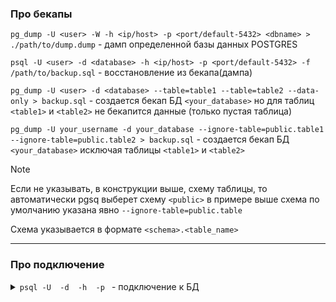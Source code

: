 ### Про бекапы

`pg_dump -U <user> -W -h <ip/host> -p <port/default-5432> <dbname> > ./path/to/dump.dump` - дамп определенной базы данных POSTGRES

`psql -U <user> -d <database> -h <ip/host> -p <port/default-5432> -f /path/to/backup.sql` - восстановление из бекапа(дампа)

`pg_dump -U <user> -d <database> --table=table1 --table=table2 --data-only > backup.sql` - создается бекап БД `<your_database>` но для таблиц `<table1>` и `<table2>` не бекапится данные (только пустая таблица)

`pg_dump -U your_username -d your_database --ignore-table=public.table1 --ignore-table=public.table2 > backup.sql` - создается бекап БД `<your_database>` исключая таблицы `<table1>` и `<table2>`

>[!NOTE]
>Если не указывать, в конструкции выше, схему таблицы, то автоматически pgsq выберет схему `<public>` в примере выше схема по умолчанию указана явно `--ignore-table=public.table`
>
>Схема указывается в формате `<schema>.<table_name>`

___

### Про подключение

<details>
  <summary><code>psql -U <user> -d <database> -h <ip/host> -p <port/default-5432></code> - подключение к БД</summary>

> соответственно если БД находится в контейнере можно передать в него через docker exec не заходя в контейнер

- По командам уже внутри БД
  - `\l` - посмотреть список баз данных
  - `\c <db_name>` - выбрать БД
  - `\dt` - посмотреть таблицы в выбранной БД
  - `\dt+ <table_name>` - посмотреть подробную информацию по таблице
  - `SELECT * FROM <table_name> LIMIT 10;` - посмотреть структуру таблицы и содержимое

</details>
